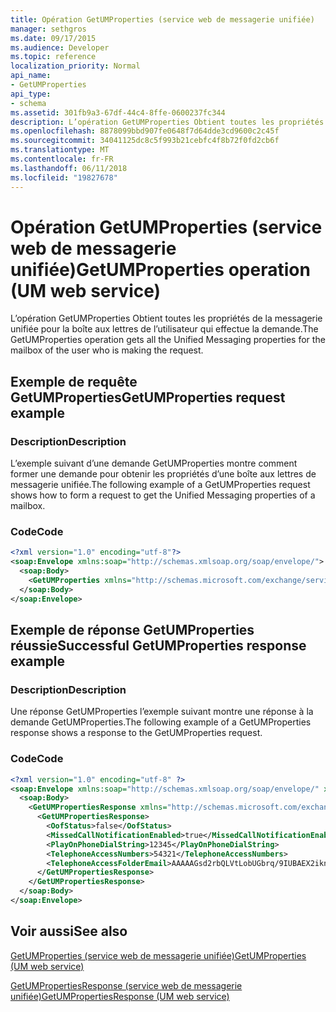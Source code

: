 ```yaml
---
title: Opération GetUMProperties (service web de messagerie unifiée)
manager: sethgros
ms.date: 09/17/2015
ms.audience: Developer
ms.topic: reference
localization_priority: Normal
api_name:
- GetUMProperties
api_type:
- schema
ms.assetid: 301fb9a3-67df-44c4-8ffe-0600237fc344
description: L’opération GetUMProperties Obtient toutes les propriétés de la messagerie unifiée pour la boîte aux lettres de l’utilisateur qui effectue la demande.
ms.openlocfilehash: 8878099bbd907fe0648f7d64dde3cd9600c2c45f
ms.sourcegitcommit: 34041125dc8c5f993b21cebfc4f8b72f0fd2cb6f
ms.translationtype: MT
ms.contentlocale: fr-FR
ms.lasthandoff: 06/11/2018
ms.locfileid: "19827678"
---
```

# <a name="getumproperties-operation-um-web-service"></a><span data-ttu-id="92df7-103">Opération GetUMProperties (service web de messagerie unifiée)</span><span class="sxs-lookup"><span data-stu-id="92df7-103">GetUMProperties operation (UM web service)</span></span>

<span data-ttu-id="92df7-104">L’opération GetUMProperties Obtient toutes les propriétés de la messagerie unifiée pour la boîte aux lettres de l’utilisateur qui effectue la demande.</span><span class="sxs-lookup"><span data-stu-id="92df7-104">The GetUMProperties operation gets all the Unified Messaging properties for the mailbox of the user who is making the request.</span></span>
  
## <a name="getumproperties-request-example"></a><span data-ttu-id="92df7-105">Exemple de requête GetUMProperties</span><span class="sxs-lookup"><span data-stu-id="92df7-105">GetUMProperties request example</span></span>

### <a name="description"></a><span data-ttu-id="92df7-106">Description</span><span class="sxs-lookup"><span data-stu-id="92df7-106">Description</span></span>

<span data-ttu-id="92df7-107">L’exemple suivant d’une demande GetUMProperties montre comment former une demande pour obtenir les propriétés d’une boîte aux lettres de messagerie unifiée.</span><span class="sxs-lookup"><span data-stu-id="92df7-107">The following example of a GetUMProperties request shows how to form a request to get the Unified Messaging properties of a mailbox.</span></span>
  
### <a name="code"></a><span data-ttu-id="92df7-108">Code</span><span class="sxs-lookup"><span data-stu-id="92df7-108">Code</span></span>

```XML
<?xml version="1.0" encoding="utf-8"?>
<soap:Envelope xmlns:soap="http://schemas.xmlsoap.org/soap/envelope/">
  <soap:Body>
    <GetUMProperties xmlns="http://schemas.microsoft.com/exchange/services/2006/messages" />
  </soap:Body>
</soap:Envelope>
```

## <a name="successful-getumproperties-response-example"></a><span data-ttu-id="92df7-109">Exemple de réponse GetUMProperties réussie</span><span class="sxs-lookup"><span data-stu-id="92df7-109">Successful GetUMProperties response example</span></span>

### <a name="description"></a><span data-ttu-id="92df7-110">Description</span><span class="sxs-lookup"><span data-stu-id="92df7-110">Description</span></span>

<span data-ttu-id="92df7-111">Une réponse GetUMProperties l’exemple suivant montre une réponse à la demande GetUMProperties.</span><span class="sxs-lookup"><span data-stu-id="92df7-111">The following example of a GetUMProperties response shows a response to the GetUMProperties request.</span></span>
  
### <a name="code"></a><span data-ttu-id="92df7-112">Code</span><span class="sxs-lookup"><span data-stu-id="92df7-112">Code</span></span>

```XML
<?xml version="1.0" encoding="utf-8" ?>
<soap:Envelope xmlns:soap="http://schemas.xmlsoap.org/soap/envelope/" xmlns:xsi="http://www.w3.org/2001/XMLSchema-instance" xmlns:xsd="http://www.w3.org/2001/XMLSchema">
  <soap:Body>
    <GetUMPropertiesResponse xmlns="http://schemas.microsoft.com/exchange/services/2006/messages">
      <GetUMPropertiesResponse>
        <OofStatus>false</OofStatus> 
        <MissedCallNotificationEnabled>true</MissedCallNotificationEnabled> 
        <PlayOnPhoneDialString>12345</PlayOnPhoneDialString> 
        <TelephoneAccessNumbers>54321</TelephoneAccessNumbers> 
        <TelephoneAccessFolderEmail>AAAAAGsd2rbQLVtLobUGbrq/9IUBAEX2ikn/L8JJtI5WHI0FAW8AAAFXHhsAAA==</TelephoneAccessFolderEmail> 
      </GetUMPropertiesResponse>
    </GetUMPropertiesResponse>
  </soap:Body>
</soap:Envelope>
```

## <a name="see-also"></a><span data-ttu-id="92df7-113">Voir aussi</span><span class="sxs-lookup"><span data-stu-id="92df7-113">See also</span></span>



[<span data-ttu-id="92df7-114">GetUMProperties (service web de messagerie unifiée)</span><span class="sxs-lookup"><span data-stu-id="92df7-114">GetUMProperties (UM web service)</span></span>](getumproperties-um-web-service.md)
  
[<span data-ttu-id="92df7-115">GetUMPropertiesResponse (service web de messagerie unifiée)</span><span class="sxs-lookup"><span data-stu-id="92df7-115">GetUMPropertiesResponse (UM web service)</span></span>](getumpropertiesresponse-um-web-service.md)

